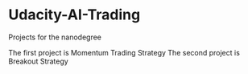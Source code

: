 # Udacity-AI-Trading
Projects for the nanodegree

The first project is Momentum Trading Strategy 
The second project is Breakout Strategy
